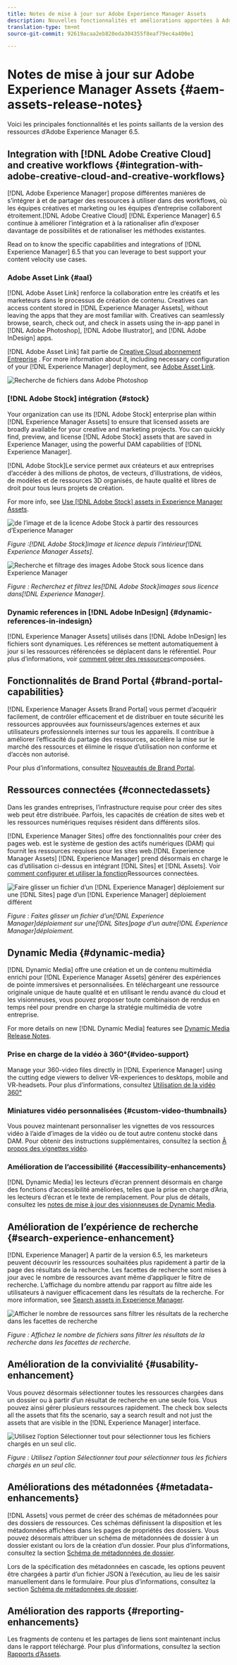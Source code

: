 ```yaml
---
title: Notes de mise à jour sur Adobe Experience Manager Assets
description: Nouvelles fonctionnalités et améliorations apportées à Adobe Experience Manager 6.5 Assets.
translation-type: tm+mt
source-git-commit: 92619acaa2eb820eda304355f8eaf79ec4a400e1

---
```



# Notes de mise à jour sur Adobe Experience Manager Assets {#aem-assets-release-notes}

Voici les principales fonctionnalités et les points saillants de la version des ressources d’Adobe Experience Manager 6.5.

## Integration with [!DNL Adobe Creative Cloud] and creative workflows {#integration-with-adobe-creative-cloud-and-creative-workflows}

[!DNL Adobe Experience Manager] propose différentes manières de s’intégrer à et de partager des ressources à utiliser dans des workflows, où les équipes créatives et marketing ou les équipes d’entreprise collaborent étroitement.[!DNL Adobe Creative Cloud] [!DNL Experience Manager] 6.5 continue à améliorer l’intégration et à la rationaliser afin d’exposer davantage de possibilités et de rationaliser les méthodes existantes. 

Read on to know the specific capabilities and integrations of [!DNL Experience Manager] 6.5 that you can leverage to best support your content velocity use cases.

### Adobe Asset Link {#aal}

[!DNL Adobe Asset Link] renforce la collaboration entre les créatifs et les marketeurs dans le processus de création de contenu. Creatives can access content stored in [!DNL Experience Manager Assets], without leaving the apps that they are most familiar with. Creatives can seamlessly browse, search, check out, and check in assets using the in-app panel in [!DNL Adobe Photoshop], [!DNL Adobe Illustrator], and [!DNL Adobe InDesign] apps.

[!DNL Adobe Asset Link] fait partie de [Creative Cloud abonnement Entreprise](https://www.adobe.com/creativecloud/business/enterprise.html) . For more information about it, including necessary configuration of your [!DNL Experience Manager] deployment, see [Adobe Asset Link](https://helpx.adobe.com/enterprise/using/adobe-asset-link.html).

![Recherche de fichiers dans Adobe Photoshop](assets/asset_search_photoshop.png)

### [!DNL Adobe Stock] intégration {#stock}

Your organization can use its [!DNL Adobe Stock] enterprise plan within [!DNL Experience Manager Assets] to ensure that licensed assets are broadly available for your creative and marketing projects. You can quickly find, preview, and license [!DNL Adobe Stock] assets that are saved in Experience Manager, using the powerful DAM capabilities of [!DNL Experience Manager].

[!DNL Adobe Stock]Le service permet aux créateurs et aux entreprises d’accéder à des millions de photos, de vecteurs, d’illustrations, de vidéos, de modèles et de ressources 3D organisés, de haute qualité et libres de droit pour tous leurs projets de création.

For more info, see [Use [!DNL Adobe Stock] assets in Experience Manager Assets](/help/assets/aem-assets-adobe-stock.md).

![de l’image et de la licence Adobe Stock à partir des ressources d’Experience Manager](assets/stock_image_preview_license_options.png)

*Figure :[!DNL Adobe Stock]image et licence depuis l’intérieur[!DNL Experience Manager Assets].*

![Recherche et filtrage des images Adobe Stock sous licence dans Experience Manager](assets/aem-search-filters2.jpg)

*Figure : Recherchez et filtrez les[!DNL Adobe Stock]images sous licence dans[!DNL Experience Manager].*

### Dynamic references in [!DNL Adobe InDesign] {#dynamic-references-in-indesign}

[!DNL Experience Manager Assets] utilisés dans [!DNL Adobe InDesign] les fichiers sont dynamiques. Les références se mettent automatiquement à jour si les ressources référencées se déplacent dans le référentiel. Pour plus d’informations, voir [comment gérer des ressources](/help/assets/managing-linked-subassets.md)composées.

## Fonctionnalités de Brand Portal {#brand-portal-capabilities}

[!DNL Experience Manager Assets Brand Portal] vous permet d’acquérir facilement, de contrôler efficacement et de distribuer en toute sécurité les ressources approuvées aux fournisseurs/agences externes et aux utilisateurs professionnels internes sur tous les appareils. Il contribue à améliorer l’efficacité du partage des ressources, accélère la mise sur le marché des ressources et élimine le risque d’utilisation non conforme et d’accès non autorisé.

Pour plus d’informations, consultez [Nouveautés de Brand Portal](https://helpx.adobe.com/experience-manager/brand-portal/using/whats-new.html).

## Ressources connectées {#connectedassets}

Dans les grandes entreprises, l’infrastructure requise pour créer des sites web peut être distribuée. Parfois, les capacités de création de sites web et les ressources numériques requises résident dans différents silos.

[!DNL Experience Manager Sites] offre des fonctionnalités pour créer des pages web.  est le système de gestion des actifs numériques (DAM) qui fournit les ressources requises pour les sites web.[!DNL Experience Manager Assets] [!DNL Experience Manager] prend désormais en charge le cas d’utilisation ci-dessus en intégrant [!DNL Sites] et [!DNL Assets]. Voir [comment configurer et utiliser la fonction](/help/assets/use-assets-across-connected-assets-instances.md)Ressources connectées.

![Faire glisser un fichier d’un [!DNL Experience Manager] déploiement sur une [!DNL Sites] page d’un [!DNL Experience Manager] déploiement différent](assets/connected-assets-drag-and-drop-only.gif)

*Figure : Faites glisser un fichier d’un[!DNL Experience Manager]déploiement sur une[!DNL Sites]page d’un autre[!DNL Experience Manager]déploiement.*

## Dynamic Media {#dynamic-media}

[!DNL Dynamic Media] offre une création et un de contenu multimédia enrichi pour [!DNL Experience Manager Assets] générer des expériences de pointe immersives et personnalisées. En téléchargeant une ressource originale unique de haute qualité et en utilisant le rendu avancé du cloud et les visionneuses, vous pouvez proposer toute combinaison de rendus en temps réel pour prendre en charge la stratégie multimédia de votre entreprise.

For more details on new [!DNL Dynamic Media] features see [Dynamic Media Release Notes](https://marketing.adobe.com/resources/help/en_US/s7/release_notes/).

### Prise en charge de la vidéo à 360°{#video-support}

Manage your 360-video files directly in [!DNL Experience Manager] using the cutting edge viewers to deliver VR-experiences to desktops, mobile and VR-headsets. Pour plus d’informations, consultez [Utilisation de la vidéo 360°](/help/assets/360-video.md)

### Miniatures vidéo personnalisées {#custom-video-thumbnails}

Vous pouvez maintenant personnaliser les vignettes de vos ressources vidéo à l’aide d’images de la vidéo ou de tout autre contenu stocké dans DAM. Pour obtenir des instructions supplémentaires, consultez la section [Ȃ propos des vignettes vidéo](/help/assets/video.md#about-video-thumbnails-in-dynamic-media-scene-mode).

### Amélioration de l’accessibilité {#accessibility-enhancements}

[!DNL Dynamic Media] les lecteurs d’écran prennent désormais en charge des fonctions d’accessibilité améliorées, telles que la prise en charge d’Aria, les lecteurs d’écran et le texte de remplacement. Pour plus de détails, consultez les [notes de mise à jour des visionneuses de Dynamic Media](https://marketing.adobe.com/resources/help/en_US/s7/viewers_ref/index.html).

## Amélioration de l’expérience de recherche {#search-experience-enhancement}

[!DNL Experience Manager] A partir de la version 6.5, les marketeurs peuvent découvrir les ressources souhaitées plus rapidement à partir de la page des résultats de la recherche. Les facettes de recherche sont mises à jour avec le nombre de ressources avant même d’appliquer le filtre de recherche. L’affichage du nombre attendu par rapport au filtre aide les utilisateurs à naviguer efficacement dans les résultats de la recherche. For more information, see [Search assets in Experience Manager](../assets/search-assets.md).

![Afficher le nombre de ressources sans filtrer les résultats de la recherche dans les facettes de recherche](/help/assets/assets/asset_search_results_in_facets_filters.png)

*Figure : Affichez le nombre de fichiers sans filtrer les résultats de la recherche dans les facettes de recherche.*

## Amélioration de la convivialité {#usability-enhancement}

Vous pouvez désormais sélectionner toutes les ressources chargées dans un dossier ou à partir d’un résultat de recherche en une seule fois. Vous pouvez ainsi gérer plusieurs ressources rapidement. The check box selects all the assets that fits the scenario, say a search result and not just the assets that are visible in the [!DNL Experience Manager] interface.

![Utilisez l’option Sélectionner tout pour sélectionner tous les fichiers chargés en un seul clic.](assets/select-all-in-aem-assets.gif)

*Figure : Utilisez l’option Sélectionner tout pour sélectionner tous les fichiers chargés en un seul clic.*

## Améliorations des métadonnées {#metadata-enhancements}

[!DNL Assets] vous permet de créer des schémas de métadonnées pour des dossiers de ressources. Ces schémas définissent la disposition et les métadonnées affichées dans les pages de propriétés des dossiers. Vous pouvez désormais attribuer un schéma de métadonnées de dossier à un dossier existant ou lors de la création d’un dossier. Pour plus d’informations, consultez la section [Schéma de métadonnées de dossier](/help/assets/folder-metadata-schema.md).

Lors de la spécification des métadonnées en cascade, les options peuvent être chargées à partir d’un fichier JSON à l’exécution, au lieu de les saisir manuellement dans le formulaire. Pour plus d’informations, consultez la section [Schéma de métadonnées de dossier](/help/assets/cascading-metadata.md).

## Amélioration des rapports {#reporting-enhancements}

Les fragments de contenu et les partages de liens sont maintenant inclus dans le rapport téléchargé. Pour plus d’informations, consultez la section [Rapports d’Assets](/help/assets/asset-reports.md).

